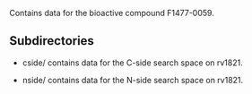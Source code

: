 Contains data for the bioactive compound F1477-0059.

## Subdirectories

- cside/ contains data for the C-side search space on rv1821.

- nside/ contains data for the N-side search space on rv1821.

